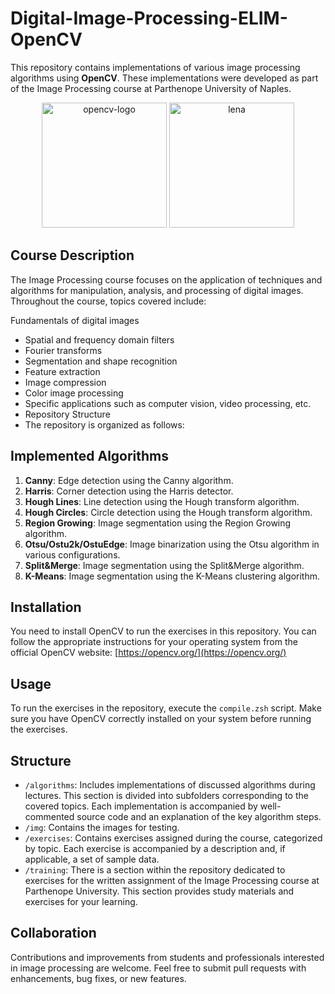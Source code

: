 # Digital-Image-Processing-ELIM-OpenCV
This repository contains implementations of various image processing algorithms using **OpenCV**. These implementations were developed as part of the Image Processing course at Parthenope University of Naples.

<p align="center">
  <img src="https://github.com/carminecoppola/Digital-Image-Processing-ELIM-OpenCV/assets/74236426/087ed7f2-698f-44fe-a01b-76b0133f3574" alt="opencv-logo" width="200">
  <img src="https://github.com/carminecoppola/Digital-Image-Processing-ELIM-OpenCV/assets/74236426/452ec25b-47db-4c30-b040-5de4ae276671" alt="lena" width="200">
</p>

## Course Description
The Image Processing course focuses on the application of techniques and algorithms for manipulation, analysis, and processing of digital images. Throughout the course, topics covered include:

Fundamentals of digital images
- Spatial and frequency domain filters
- Fourier transforms
- Segmentation and shape recognition
- Feature extraction
- Image compression
- Color image processing
- Specific applications such as computer vision, video processing, etc.
- Repository Structure
- The repository is organized as follows:

## Implemented Algorithms
1. **Canny**: Edge detection using the Canny algorithm.
2. **Harris**: Corner detection using the Harris detector.
3. **Hough Lines**: Line detection using the Hough transform algorithm.
4. **Hough Circles**: Circle detection using the Hough transform algorithm.
5. **Region Growing**: Image segmentation using the Region Growing algorithm.
6. **Otsu/Ostu2k/OstuEdge**: Image binarization using the Otsu algorithm in various configurations.
7. **Split&Merge**: Image segmentation using the Split&Merge algorithm.
8. **K-Means**: Image segmentation using the K-Means clustering algorithm.

## Installation
You need to install OpenCV to run the exercises in this repository. You can follow the appropriate instructions for your operating system from the official OpenCV website: [https://opencv.org/](https://opencv.org/)

## Usage
To run the exercises in the repository, execute the `compile.zsh` script. Make sure you have OpenCV correctly installed on your system before running the exercises.

## Structure
- `/algorithms`: Includes implementations of discussed algorithms during lectures. This section is divided into subfolders corresponding to the covered topics. Each implementation is accompanied by well-commented source code and an explanation of the key algorithm steps.
- `/img`: Contains the images for testing.
- `/exercises`: Contains exercises assigned during the course, categorized by topic. Each exercise is accompanied by a description and, if applicable, a set of sample data.
- `/training`: There is a section within the repository dedicated to exercises for the written assignment of the Image Processing course at Parthenope University. This section provides study materials and exercises for your learning.

## Collaboration
Contributions and improvements from students and professionals interested in image processing are welcome. Feel free to submit pull requests with enhancements, bug fixes, or new features.
